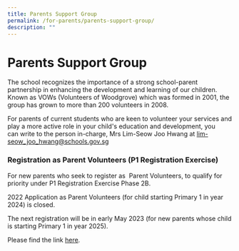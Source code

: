 ```yaml
---
title: Parents Support Group
permalink: /for-parents/parents-support-group/
description: ""
---
```

# **Parents Support Group**

The school recognizes the importance of a strong school-parent partnership in enhancing the development and learning of our children. Known as VOWs (Volunteers of Woodgrove) which was formed in 2001, the group has grown to more than 200 volunteers in 2008.

For parents of current students who are keen to volunteer your services and play a more active role in your child's education and development, you can write to the person in-charge, Mrs Lim-Seow Joo Hwang at [lim-seow\_joo\_hwang@schools.gov.sg](mailto:lim-seow_joo_hwang@schools.gov.sg)

### Registration as Parent Volunteers (P1 Registration Exercise)

For new parents who seek to register as  Parent Volunteers, to qualify for priority under P1 Registration Exercise Phase 2B.  
 
2022 Application as Parent Volunteers (for child starting Primary 1 in year 2024) is closed. 

The next registration will be in early May 2023 (for new parents whose child is starting Primary 1 in year 2025).

Please find the link [here](https://go.gov.sg/wgps-pv).